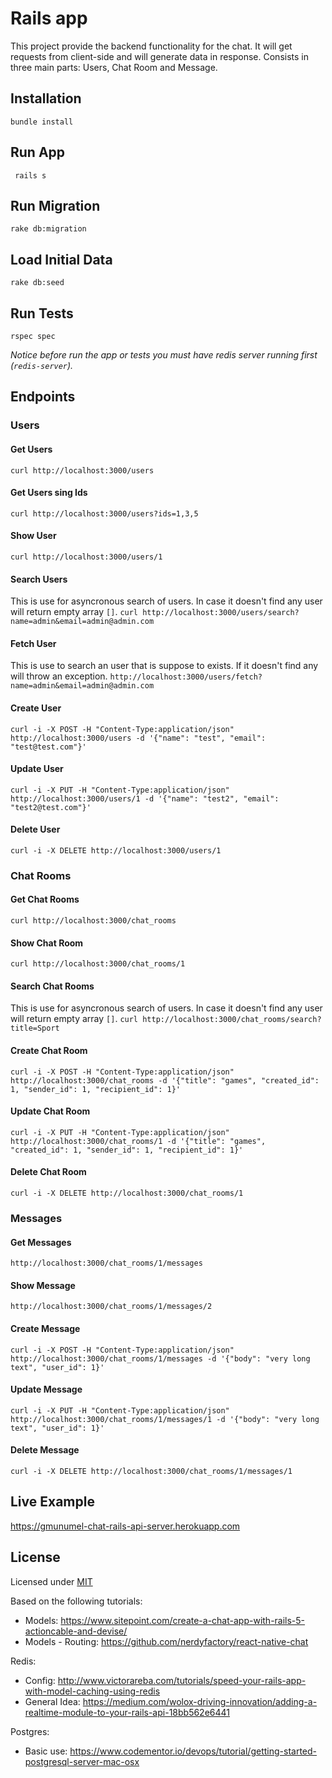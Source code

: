 # Rails app

This project provide the backend functionality for the chat. It will get requests 
from client-side and will generate data in response. Consists in three main parts: Users, 
Chat Room and Message.  


## Installation
```bundle install```

## Run App
``` rails s```

## Run Migration
```rake db:migration```

## Load Initial Data
```rake db:seed```

## Run Tests
```rspec spec```

_Notice before run the app or tests you must have redis server running first (`redis-server`)._

## Endpoints

### Users

#### Get Users
```curl http://localhost:3000/users```

#### Get Users sing Ids
```curl http://localhost:3000/users?ids=1,3,5```

#### Show User
```curl http://localhost:3000/users/1```

#### Search Users
This is use for asyncronous search of users. In case it doesn't find any user will return empty array `[]`.
```curl http://localhost:3000/users/search?name=admin&email=admin@admin.com```

#### Fetch User
This is use to search an user that is suppose to exists. If it doesn't find any will throw an exception.
```http://localhost:3000/users/fetch?name=admin&email=admin@admin.com```

#### Create User
```curl -i -X POST -H "Content-Type:application/json" http://localhost:3000/users -d '{"name": "test", "email": "test@test.com"}'``` 

#### Update User
```curl -i -X PUT -H "Content-Type:application/json" http://localhost:3000/users/1 -d '{"name": "test2", "email": "test2@test.com"}'``` 

#### Delete User
```curl -i -X DELETE http://localhost:3000/users/1``` 

### Chat Rooms

#### Get Chat Rooms
```curl http://localhost:3000/chat_rooms```

#### Show Chat Room
```curl http://localhost:3000/chat_rooms/1```

#### Search Chat Rooms
This is use for asyncronous search of users. In case it doesn't find any user will return empty array `[]`.
```curl http://localhost:3000/chat_rooms/search?title=Sport```

#### Create Chat Room
```curl -i -X POST -H "Content-Type:application/json" http://localhost:3000/chat_rooms -d '{"title": "games", "created_id": 1, "sender_id": 1, "recipient_id": 1}'``` 

#### Update Chat Room
```curl -i -X PUT -H "Content-Type:application/json" http://localhost:3000/chat_rooms/1 -d '{"title": "games", "created_id": 1, "sender_id": 1, "recipient_id": 1}'``` 

#### Delete Chat Room
```curl -i -X DELETE http://localhost:3000/chat_rooms/1``` 

### Messages

#### Get Messages
```http://localhost:3000/chat_rooms/1/messages```

#### Show Message
```http://localhost:3000/chat_rooms/1/messages/2```

#### Create Message
```curl -i -X POST -H "Content-Type:application/json" http://localhost:3000/chat_rooms/1/messages -d '{"body": "very long text", "user_id": 1}'``` 

#### Update Message
```curl -i -X PUT -H "Content-Type:application/json" http://localhost:3000/chat_rooms/1/messages/1 -d '{"body": "very long text", "user_id": 1}'``` 

#### Delete Message
```curl -i -X DELETE http://localhost:3000/chat_rooms/1/messages/1``` 

## Live Example
https://gmunumel-chat-rails-api-server.herokuapp.com

## License

Licensed under [MIT](../LICENSE.md)


Based on the following tutorials: 
* Models: https://www.sitepoint.com/create-a-chat-app-with-rails-5-actioncable-and-devise/
* Models - Routing: https://github.com/nerdyfactory/react-native-chat

Redis:
* Config: http://www.victorareba.com/tutorials/speed-your-rails-app-with-model-caching-using-redis
* General Idea: https://medium.com/wolox-driving-innovation/adding-a-realtime-module-to-your-rails-api-18bb562e6441

Postgres:
* Basic use: https://www.codementor.io/devops/tutorial/getting-started-postgresql-server-mac-osx
